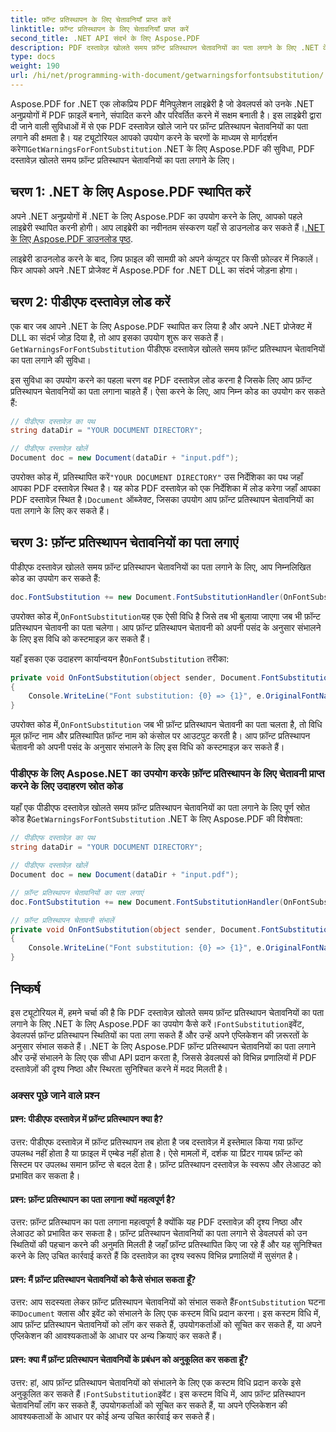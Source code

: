 ```yaml
---
title: फ़ॉन्ट प्रतिस्थापन के लिए चेतावनियाँ प्राप्त करें
linktitle: फ़ॉन्ट प्रतिस्थापन के लिए चेतावनियाँ प्राप्त करें
second_title: .NET API संदर्भ के लिए Aspose.PDF
description: PDF दस्तावेज़ खोलते समय फ़ॉन्ट प्रतिस्थापन चेतावनियों का पता लगाने के लिए .NET के Aspose.PDF की GetWarningsForFontSubstitution सुविधा का उपयोग करना सीखें।
type: docs
weight: 190
url: /hi/net/programming-with-document/getwarningsforfontsubstitution/
---
```

Aspose.PDF for .NET एक लोकप्रिय PDF मैनिपुलेशन लाइब्रेरी है जो डेवलपर्स को उनके .NET अनुप्रयोगों में PDF फ़ाइलें बनाने, संपादित करने और परिवर्तित करने में सक्षम बनाती है। इस लाइब्रेरी द्वारा दी जाने वाली सुविधाओं में से एक PDF दस्तावेज़ खोले जाने पर फ़ॉन्ट प्रतिस्थापन चेतावनियों का पता लगाने की क्षमता है। यह ट्यूटोरियल आपको उपयोग करने के चरणों के माध्यम से मार्गदर्शन करेगा`GetWarningsForFontSubstitution` .NET के लिए Aspose.PDF की सुविधा, PDF दस्तावेज़ खोलते समय फ़ॉन्ट प्रतिस्थापन चेतावनियों का पता लगाने के लिए।

## चरण 1: .NET के लिए Aspose.PDF स्थापित करें

 अपने .NET अनुप्रयोगों में .NET के लिए Aspose.PDF का उपयोग करने के लिए, आपको पहले लाइब्रेरी स्थापित करनी होगी। आप लाइब्रेरी का नवीनतम संस्करण यहाँ से डाउनलोड कर सकते हैं।[.NET के लिए Aspose.PDF डाउनलोड पृष्ठ](https://relases.aspose.com/pdf/net).

लाइब्रेरी डाउनलोड करने के बाद, ज़िप फ़ाइल की सामग्री को अपने कंप्यूटर पर किसी फ़ोल्डर में निकालें। फिर आपको अपने .NET प्रोजेक्ट में Aspose.PDF for .NET DLL का संदर्भ जोड़ना होगा।

## चरण 2: पीडीएफ दस्तावेज़ लोड करें

 एक बार जब आपने .NET के लिए Aspose.PDF स्थापित कर लिया है और अपने .NET प्रोजेक्ट में DLL का संदर्भ जोड़ दिया है, तो आप इसका उपयोग शुरू कर सकते हैं।`GetWarningsForFontSubstitution` पीडीएफ दस्तावेज़ खोलते समय फ़ॉन्ट प्रतिस्थापन चेतावनियों का पता लगाने की सुविधा।

इस सुविधा का उपयोग करने का पहला चरण वह PDF दस्तावेज़ लोड करना है जिसके लिए आप फ़ॉन्ट प्रतिस्थापन चेतावनियों का पता लगाना चाहते हैं। ऐसा करने के लिए, आप निम्न कोड का उपयोग कर सकते हैं:

```csharp
// पीडीएफ दस्तावेज़ का पथ
string dataDir = "YOUR DOCUMENT DIRECTORY";

// पीडीएफ दस्तावेज़ खोलें
Document doc = new Document(dataDir + "input.pdf");
```

 उपरोक्त कोड में, प्रतिस्थापित करें`"YOUR DOCUMENT DIRECTORY"` उस निर्देशिका का पथ जहाँ आपका PDF दस्तावेज़ स्थित है। यह कोड PDF दस्तावेज़ को एक निर्देशिका में लोड करेगा जहाँ आपका PDF दस्तावेज़ स्थित है।`Document` ऑब्जेक्ट, जिसका उपयोग आप फ़ॉन्ट प्रतिस्थापन चेतावनियों का पता लगाने के लिए कर सकते हैं।

## चरण 3: फ़ॉन्ट प्रतिस्थापन चेतावनियों का पता लगाएं

पीडीएफ दस्तावेज़ खोलते समय फ़ॉन्ट प्रतिस्थापन चेतावनियों का पता लगाने के लिए, आप निम्नलिखित कोड का उपयोग कर सकते हैं:

```csharp
doc.FontSubstitution += new Document.FontSubstitutionHandler(OnFontSubstitution);
```

 उपरोक्त कोड में,`OnFontSubstitution`यह एक ऐसी विधि है जिसे तब भी बुलाया जाएगा जब भी फ़ॉन्ट प्रतिस्थापन चेतावनी का पता चलेगा। आप फ़ॉन्ट प्रतिस्थापन चेतावनी को अपनी पसंद के अनुसार संभालने के लिए इस विधि को कस्टमाइज़ कर सकते हैं।

 यहाँ इसका एक उदाहरण कार्यान्वयन है`OnFontSubstitution` तरीका:

```csharp
private void OnFontSubstitution(object sender, Document.FontSubstitutionEventArgs e)
{
    Console.WriteLine("Font substitution: {0} => {1}", e.OriginalFontName, e.SubstitutedFontName);
}
```

 उपरोक्त कोड में,`OnFontSubstitution` जब भी फ़ॉन्ट प्रतिस्थापन चेतावनी का पता चलता है, तो विधि मूल फ़ॉन्ट नाम और प्रतिस्थापित फ़ॉन्ट नाम को कंसोल पर आउटपुट करती है। आप फ़ॉन्ट प्रतिस्थापन चेतावनी को अपनी पसंद के अनुसार संभालने के लिए इस विधि को कस्टमाइज़ कर सकते हैं।

### पीडीएफ के लिए Aspose.NET का उपयोग करके फ़ॉन्ट प्रतिस्थापन के लिए चेतावनी प्राप्त करने के लिए उदाहरण स्रोत कोड

 यहाँ एक पीडीएफ दस्तावेज़ खोलते समय फ़ॉन्ट प्रतिस्थापन चेतावनियों का पता लगाने के लिए पूर्ण स्रोत कोड है`GetWarningsForFontSubstitution` .NET के लिए Aspose.PDF की विशेषता:

```csharp
// पीडीएफ दस्तावेज़ का पथ
string dataDir = "YOUR DOCUMENT DIRECTORY";

// पीडीएफ दस्तावेज़ खोलें
Document doc = new Document(dataDir + "input.pdf");

// फ़ॉन्ट प्रतिस्थापन चेतावनियों का पता लगाएं
doc.FontSubstitution += new Document.FontSubstitutionHandler(OnFontSubstitution);

// फ़ॉन्ट प्रतिस्थापन चेतावनी संभालें
private void OnFontSubstitution(object sender, Document.FontSubstitutionEventArgs e)
{
    Console.WriteLine("Font substitution: {0} => {1}", e.OriginalFontName, e.SubstitutedFontName);
}
```

## निष्कर्ष

 इस ट्यूटोरियल में, हमने चर्चा की है कि PDF दस्तावेज़ खोलते समय फ़ॉन्ट प्रतिस्थापन चेतावनियों का पता लगाने के लिए .NET के लिए Aspose.PDF का उपयोग कैसे करें।`FontSubstitution`इवेंट, डेवलपर्स फ़ॉन्ट प्रतिस्थापन स्थितियों का पता लगा सकते हैं और उन्हें अपने एप्लिकेशन की ज़रूरतों के अनुसार संभाल सकते हैं। .NET के लिए Aspose.PDF फ़ॉन्ट प्रतिस्थापन चेतावनियों का पता लगाने और उन्हें संभालने के लिए एक सीधा API प्रदान करता है, जिससे डेवलपर्स को विभिन्न प्रणालियों में PDF दस्तावेज़ों की दृश्य निष्ठा और स्थिरता सुनिश्चित करने में मदद मिलती है।

### अक्सर पूछे जाने वाले प्रश्न

#### प्रश्न: पीडीएफ दस्तावेज़ में फ़ॉन्ट प्रतिस्थापन क्या है?

उत्तर: पीडीएफ दस्तावेज़ में फ़ॉन्ट प्रतिस्थापन तब होता है जब दस्तावेज़ में इस्तेमाल किया गया फ़ॉन्ट उपलब्ध नहीं होता है या फ़ाइल में एम्बेड नहीं होता है। ऐसे मामलों में, दर्शक या प्रिंटर गायब फ़ॉन्ट को सिस्टम पर उपलब्ध समान फ़ॉन्ट से बदल देता है। फ़ॉन्ट प्रतिस्थापन दस्तावेज़ के स्वरूप और लेआउट को प्रभावित कर सकता है।

#### प्रश्न: फ़ॉन्ट प्रतिस्थापन का पता लगाना क्यों महत्वपूर्ण है?

उत्तर: फ़ॉन्ट प्रतिस्थापन का पता लगाना महत्वपूर्ण है क्योंकि यह PDF दस्तावेज़ की दृश्य निष्ठा और लेआउट को प्रभावित कर सकता है। फ़ॉन्ट प्रतिस्थापन चेतावनियों का पता लगाने से डेवलपर्स को उन स्थितियों की पहचान करने की अनुमति मिलती है जहाँ फ़ॉन्ट प्रतिस्थापित किए जा रहे हैं और यह सुनिश्चित करने के लिए उचित कार्रवाई करते हैं कि दस्तावेज़ का दृश्य स्वरूप विभिन्न प्रणालियों में सुसंगत है।

#### प्रश्न: मैं फ़ॉन्ट प्रतिस्थापन चेतावनियों को कैसे संभाल सकता हूँ?

 उत्तर: आप सदस्यता लेकर फ़ॉन्ट प्रतिस्थापन चेतावनियों को संभाल सकते हैं`FontSubstitution` घटना का`Document` क्लास और इवेंट को संभालने के लिए एक कस्टम विधि प्रदान करना। इस कस्टम विधि में, आप फ़ॉन्ट प्रतिस्थापन चेतावनियों को लॉग कर सकते हैं, उपयोगकर्ताओं को सूचित कर सकते हैं, या अपने एप्लिकेशन की आवश्यकताओं के आधार पर अन्य क्रियाएं कर सकते हैं।

#### प्रश्न: क्या मैं फ़ॉन्ट प्रतिस्थापन चेतावनियों के प्रबंधन को अनुकूलित कर सकता हूँ?

 उत्तर: हां, आप फ़ॉन्ट प्रतिस्थापन चेतावनियों को संभालने के लिए एक कस्टम विधि प्रदान करके इसे अनुकूलित कर सकते हैं।`FontSubstitution`इवेंट। इस कस्टम विधि में, आप फ़ॉन्ट प्रतिस्थापन चेतावनियाँ लॉग कर सकते हैं, उपयोगकर्ताओं को सूचित कर सकते हैं, या अपने एप्लिकेशन की आवश्यकताओं के आधार पर कोई अन्य उचित कार्रवाई कर सकते हैं।